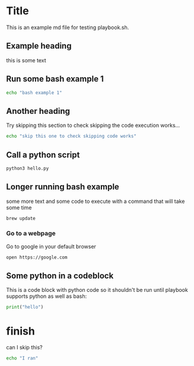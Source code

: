 # Title

This is an example md file for testing playbook.sh.

## Example heading 

this is some text

## Run some bash example 1

```bash
echo "bash example 1"
```

## Another heading

Try skipping this section to check skipping the code execution works...

```bash
echo "skip this one to check skipping code works"

```

## Call a python script

```bash
python3 hello.py
```

## Longer running bash example
 
some more text and some code to execute with a command that will take some time

```bash
brew update
```

### Go to a webpage
 
Go to google in your default browser

```bash
open https://google.com
```
 
## Some python in a codeblock

This is a code block with python code so it shouldn't be run until playbook supports python as well as bash:

```python
print("hello")
```

# finish

can I skip this?
```bash
echo "I ran"
```
